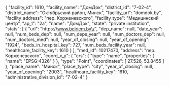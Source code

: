 {
    "facility_id": 1610,
    "facility_name": "ДомДок",
    "district_id": "7-02-4",
    "district_name": "Октябрьский район, Минск",
    "facility_url": "domdok.by",
    "facility_address": "пер. Корженевского",
    "facility_type": "Медицинский центр",
    "ap_1": "2а",
    "name": "ДомДок",
    "state": "private institution",
    "stats": [
        {
            "url": "https:\/\/www.belriem.by\/",
            "dep_name": null,
            "date_year": null,
            "num_beds_dep": null,
            "num_deps_year": null,
            "num_doctors_dep": null,
            "num_doctors_med": null,
            "year_of_closing": null,
            "year_of_opening": "1924",
            "beds_in_hospital_key": 727,
            "num_beds_facility_year": null,
            "healthcare_facility_key": 1610
        }
    ],
    "med_id": 10217470,
    "address": "пер. Корженевского",
    "coord_x_y": {
        "crs": {
            "type": "name",
            "properties": {
                "name": "EPSG:4326"
            }
        },
        "type": "Point",
        "coordinates": [
            27.526,
            53.8455
        ]
    },
    "place_name": "Минск",
    "place_type": "city",
    "year_of_closing": null,
    "year_of_opening": "2003",
    "healthcare_facility_key": 1610,
    "administrative_division_id": "7-02-4"
}